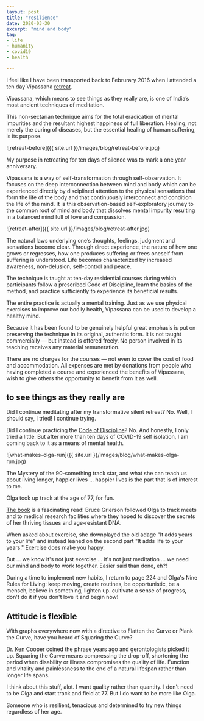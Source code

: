 ```yaml
---
layout: post
title: "resilience"
date: 2020-03-30
excerpt: "mind and body"
tag:
- life
- humanity
- covid19
- health

---
```

I feel like I have been transported back to Februrary 2016 when I attended a ten day Vipassana [retreat](https://torana.dhamma.org/). 

Vipassana, which means to see things as they really are, is one of India’s most ancient techniques of meditation. 

This non-sectarian technique aims for the total eradication of mental impurities and the resultant highest happiness of full liberation. Healing, not merely the curing of diseases, but the essential healing of human suffering, is its purpose.

![retreat-before]({{ site.url }}/images/blog/retreat-before.jpg)

My purpose in retreating for ten days of silence was to mark a one year anniversary.

Vipassana is a way of self-transformation through self-observation. It focuses on the deep interconnection between mind and body which can be experienced directly by disciplined attention to the physical sensations that form the life of the body and that continuously interconnect and condition the life of the mind. It is this observation-based self-exploratory journey to the common root of mind and body that dissolves mental impurity resulting in a balanced mind full of love and compassion.

![retreat-after]({{ site.url }}/images/blog/retreat-after.jpg)

The natural laws underlying one’s thoughts, feelings, judgment and sensations become clear. Through direct experience, the nature of how one grows or regresses, how one produces suffering or frees oneself from suffering is understood. Life becomes characterized by increased awareness, non-delusion, self-control and peace.

The technique is taught at ten-day residential courses during which participants follow a prescribed Code of Discipline, learn the basics of the method, and practice sufficiently to experience its beneficial results.

The entire practice is actually a mental training. Just as we use physical exercises to improve our bodily health, Vipassana can be used to develop a healthy mind.

Because it has been found to be genuinely helpful great emphasis is put on preserving the technique in its original, authentic form. It is not taught commercially — but instead is offered freely. No person involved in its teaching receives any material remuneration.

There are no charges for the courses — not even to cover the cost of food and accommodation. All expenses are met by donations from people who having completed a course and experienced the benefits of Vipassana, wish to give others the opportunity to benefit from it as well.

## to see things as they really are

Did I continue meditating after my transformative silent retreat? No. Well, I should say, I tried! I continue trying.

Did I continue practicing the [Code of Discipline](https://torana.dhamma.org/about/the-technique-code-of-discipline/)? No. And honestly, I only tried a little. But after more than ten days of COVID-19 self isolation, I am coming back to it as a means of mental health.

![what-makes-olga-run]({{ site.url }}/images/blog/what-makes-olga-run.jpg)

The Mystery of the 90-something track star, and what she can teach us about living longer, happier lives ... happier lives is the part that is of interest to me.

Olga took up track at the age of 77, for fun.

[The book](http://www.vancouversun.com/health/What+Makes+Olga+reveals+what+94yearold+teach+about+aging+well/9408193/story.html) is a fascinating read! Bruce Grierson followed Olga to track meets and to medical research facilities where they hoped to discover the secrets of her thriving tissues and age-resistant DNA.

When asked about exercise, she downplayed the old adage "It adds years to your life" and instead leaned on the second part "It adds life to your years." Exercise does make you happy. 

But ... we know it's not just exercise ... it's not just meditation ... we need our mind and body to work together. Easier said than done, eh?!

During a time to implement new habits, I return to page 224 and Olga's Nine Rules for Living: keep moving, create routines, be opportunistic, be a mensch, believe in something, lighten up. cultivate a sense of progress, don't do it if you don't love it and begin now!

## Attitude is flexible

With graphs everywhere now with a directive to Flatten the Curve or Plank the Curve, have you heard of Squaring the Curve?

[Dr. Ken Cooper](https://www.dallasnews.com/news/healthy-living/2018/04/16/50-years-after-writing-aerobics-dallas-dr-kenneth-cooper-isn-t-slowing-down/) coined the phrase years ago and gerontologists picked it up. Squaring the Curve means compressing the drop-off, shortening the period when disability or illness compromises the quality of life. Function and vitality and painlessness to the end of a natural lifespan rather than longer life spans. 

I think about this stuff, alot. I want quality rather than quantity. I don't need to be Olga and start track and field at 77. But I do want to be more like Olga. 

Someone who is resilient, tenacious and determined to try new things regardless of her age.